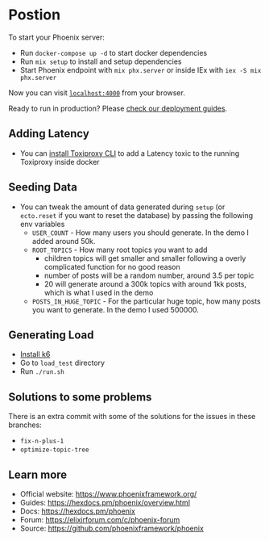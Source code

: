 # Postion

To start your Phoenix server:

  * Run `docker-compose up -d` to start docker dependencies
  * Run `mix setup` to install and setup dependencies
  * Start Phoenix endpoint with `mix phx.server` or inside IEx with `iex -S mix phx.server`

Now you can visit [`localhost:4000`](http://localhost:4000) from your browser.

Ready to run in production? Please [check our deployment guides](https://hexdocs.pm/phoenix/deployment.html).

## Adding Latency

  * You can [install Toxiproxy CLI](https://github.com/Shopify/toxiproxy#1-installing-toxiproxy) to add a Latency toxic to the running Toxiproxy inside docker

## Seeding Data
  
  * You can tweak the amount of data generated during `setup` (or `ecto.reset` if you want to reset the database) by passing the following env variables
    * `USER_COUNT` - How many users you should generate. In the demo I added around 50k.
    * `ROOT_TOPICS` - How many root topics you want to add
      * children topics will get smaller and smaller following a overly complicated function for no good reason
      * number of posts will be a random number, around 3.5 per topic
      * 20 will generate around a 300k topics with around 1kk posts, which is what I used in the demo
    * `POSTS_IN_HUGE_TOPIC` - For the particular huge topic, how many posts you want to generate. In the demo I used 500000.

## Generating Load

  * [Install k6](https://k6.io/docs/get-started/installation/)
  * Go to `load_test` directory
  * Run `./run.sh`

## Solutions to some problems

There is an extra commit with some of the solutions for the issues in these branches:

  * `fix-n-plus-1`
  * `optimize-topic-tree`

## Learn more

  * Official website: https://www.phoenixframework.org/
  * Guides: https://hexdocs.pm/phoenix/overview.html
  * Docs: https://hexdocs.pm/phoenix
  * Forum: https://elixirforum.com/c/phoenix-forum
  * Source: https://github.com/phoenixframework/phoenix
